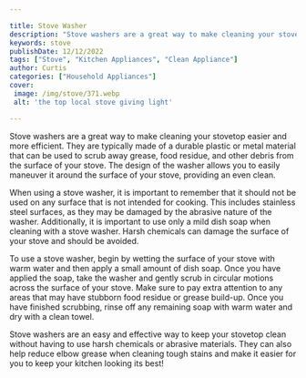 ```yaml
---

title: Stove Washer
description: "Stove washers are a great way to make cleaning your stovetop easier and more efficient. They are typically made of a durable plast...check it out to learn"
keywords: stove
publishDate: 12/12/2022
tags: ["Stove", "Kitchen Appliances", "Clean Appliance"]
author: Curtis
categories: ["Household Appliances"]
cover: 
 image: /img/stove/371.webp
 alt: 'the top local stove giving light'

---
```


Stove washers are a great way to make cleaning your stovetop easier and more efficient. They are typically made of a durable plastic or metal material that can be used to scrub away grease, food residue, and other debris from the surface of your stove. The design of the washer allows you to easily maneuver it around the surface of your stove, providing an even clean.

When using a stove washer, it is important to remember that it should not be used on any surface that is not intended for cooking. This includes stainless steel surfaces, as they may be damaged by the abrasive nature of the washer. Additionally, it is important to use only a mild dish soap when cleaning with a stove washer. Harsh chemicals can damage the surface of your stove and should be avoided.

To use a stove washer, begin by wetting the surface of your stove with warm water and then apply a small amount of dish soap. Once you have applied the soap, take the washer and gently scrub in circular motions across the surface of your stove. Make sure to pay extra attention to any areas that may have stubborn food residue or grease build-up. Once you have finished scrubbing, rinse off any remaining soap with warm water and dry with a clean towel.

Stove washers are an easy and effective way to keep your stovetop clean without having to use harsh chemicals or abrasive materials. They can also help reduce elbow grease when cleaning tough stains and make it easier for you to keep your kitchen looking its best!
